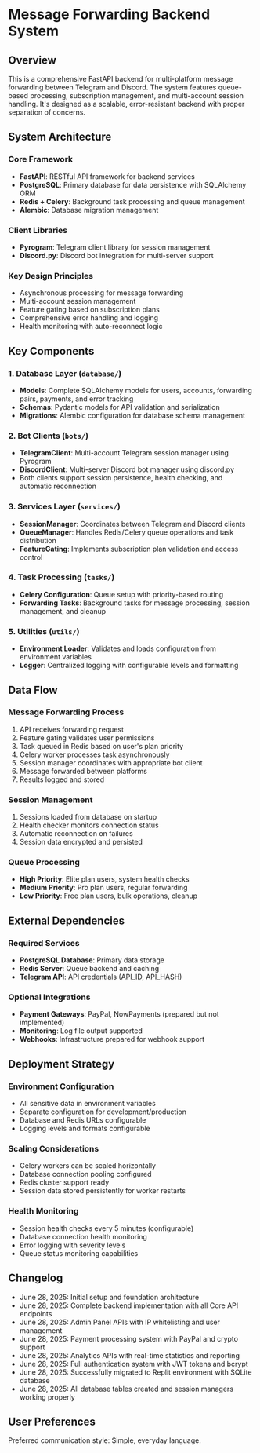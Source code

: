 # Message Forwarding Backend System

## Overview

This is a comprehensive FastAPI backend for multi-platform message forwarding between Telegram and Discord. The system features queue-based processing, subscription management, and multi-account session handling. It's designed as a scalable, error-resistant backend with proper separation of concerns.

## System Architecture

### Core Framework
- **FastAPI**: RESTful API framework for backend services
- **PostgreSQL**: Primary database for data persistence with SQLAlchemy ORM
- **Redis + Celery**: Background task processing and queue management
- **Alembic**: Database migration management

### Client Libraries
- **Pyrogram**: Telegram client library for session management
- **Discord.py**: Discord bot integration for multi-server support

### Key Design Principles
- Asynchronous processing for message forwarding
- Multi-account session management
- Feature gating based on subscription plans
- Comprehensive error handling and logging
- Health monitoring with auto-reconnect logic

## Key Components

### 1. Database Layer (`database/`)
- **Models**: Complete SQLAlchemy models for users, accounts, forwarding pairs, payments, and error tracking
- **Schemas**: Pydantic models for API validation and serialization
- **Migrations**: Alembic configuration for database schema management

### 2. Bot Clients (`bots/`)
- **TelegramClient**: Multi-account Telegram session manager using Pyrogram
- **DiscordClient**: Multi-server Discord bot manager using discord.py
- Both clients support session persistence, health checking, and automatic reconnection

### 3. Services Layer (`services/`)
- **SessionManager**: Coordinates between Telegram and Discord clients
- **QueueManager**: Handles Redis/Celery queue operations and task distribution
- **FeatureGating**: Implements subscription plan validation and access control

### 4. Task Processing (`tasks/`)
- **Celery Configuration**: Queue setup with priority-based routing
- **Forwarding Tasks**: Background tasks for message processing, session management, and cleanup

### 5. Utilities (`utils/`)
- **Environment Loader**: Validates and loads configuration from environment variables
- **Logger**: Centralized logging with configurable levels and formatting

## Data Flow

### Message Forwarding Process
1. API receives forwarding request
2. Feature gating validates user permissions
3. Task queued in Redis based on user's plan priority
4. Celery worker processes task asynchronously
5. Session manager coordinates with appropriate bot client
6. Message forwarded between platforms
7. Results logged and stored

### Session Management
1. Sessions loaded from database on startup
2. Health checker monitors connection status
3. Automatic reconnection on failures
4. Session data encrypted and persisted

### Queue Processing
- **High Priority**: Elite plan users, system health checks
- **Medium Priority**: Pro plan users, regular forwarding
- **Low Priority**: Free plan users, bulk operations, cleanup

## External Dependencies

### Required Services
- **PostgreSQL Database**: Primary data storage
- **Redis Server**: Queue backend and caching
- **Telegram API**: API credentials (API_ID, API_HASH)

### Optional Integrations
- **Payment Gateways**: PayPal, NowPayments (prepared but not implemented)
- **Monitoring**: Log file output supported
- **Webhooks**: Infrastructure prepared for webhook support

## Deployment Strategy

### Environment Configuration
- All sensitive data in environment variables
- Separate configuration for development/production
- Database and Redis URLs configurable
- Logging levels and formats configurable

### Scaling Considerations
- Celery workers can be scaled horizontally
- Database connection pooling configured
- Redis cluster support ready
- Session data stored persistently for worker restarts

### Health Monitoring
- Session health checks every 5 minutes (configurable)
- Database connection health monitoring
- Error logging with severity levels
- Queue status monitoring capabilities

## Changelog
- June 28, 2025: Initial setup and foundation architecture
- June 28, 2025: Complete backend implementation with all Core API endpoints
- June 28, 2025: Admin Panel APIs with IP whitelisting and user management
- June 28, 2025: Payment processing system with PayPal and crypto support
- June 28, 2025: Analytics APIs with real-time statistics and reporting
- June 28, 2025: Full authentication system with JWT tokens and bcrypt
- June 28, 2025: Successfully migrated to Replit environment with SQLite database
- June 28, 2025: All database tables created and session managers working properly

## User Preferences

Preferred communication style: Simple, everyday language.